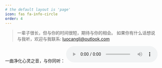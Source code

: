 ```yaml
---
# the default layout is 'page'
icon: fas fa-info-circle
order: 4
---
```


> 一辈子很长，但与你的时间很短，期待与你的相会。
> 如果你有什么话想说与我听，欢迎与我联系: luocangli@outlook.com

一曲净化心灵之音，与你同听：
<audio controls frameborder="no" border="0" marginwidth="0" marginheight="0" width=430 height=86 src="/assets/audio/You Left.mp3">
